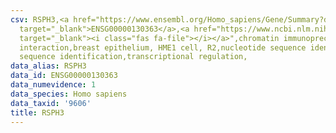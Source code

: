 ```yaml
---
csv: RSPH3,<a href="https://www.ensembl.org/Homo_sapiens/Gene/Summary?db=core;g=ENSG00000130363"
  target="_blank">ENSG00000130363</a>,<a href="https://www.ncbi.nlm.nih.gov/pubmed/22863008"
  target="_blank"><i class="fas fa-file"></i></a>",chromatin immunoprecipitation assay,direct
  interaction,breast epithelium, HME1 cell, R2,nucleotide sequence identification,nucleotide
  sequence identification,transcriptional regulation,
data_alias: RSPH3
data_id: ENSG00000130363
data_numevidence: 1
data_species: Homo sapiens
data_taxid: '9606'
title: RSPH3
---
```

